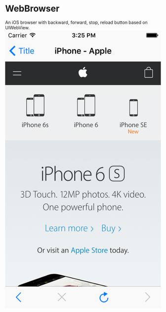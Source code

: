 # WebBrowser
An iOS browser with backward, forward, stop, reload button based on UIWebView. ![screenshot](https://github.com/elsenpan/WebBrowser/blob/master/web%20browser%20screenshot.png)
